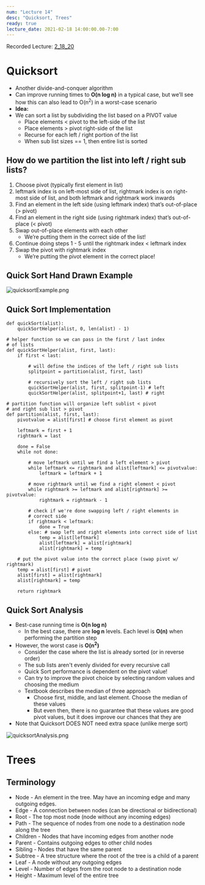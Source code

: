 ```yaml
---
num: "Lecture 14"
desc: "Quicksort, Trees"
ready: true
lecture_date: 2021-02-18 14:00:00.00-7:00
---
```


Recorded Lecture: [2_18_20](https://drive.google.com/file/d/1sm4IMxxRaIhYKjnZ0t5Q-4rBV5vnTz1r/view?usp=sharing)

# Quicksort
* Another divide-and-conquer algorithm
* Can improve running times to **O(n log n)** in a typical case, but we’ll see how this can also lead to O(n<sup>2</sup>) in a worst-case scenario
* **Idea:**
* We can sort a list by subdividing the list based on a PIVOT value
	* Place elements < pivot to the left-side of the list
	* Place elements > pivot right-side of the list
	* Recurse for each left / right portion of the list
	* When sub list sizes == 1, then entire list is sorted

## How do we partition the list into left / right sub lists?
1. Choose pivot (typically first element in list)
2. leftmark index is on left-most side of list, rightmark index is on right-most side of list, and both leftmark and rightmark work inwards
3. Find an element in the left side (using leftmark index) that’s out-of-place (> pivot)
4. Find an element in the right side (using rightmark index) that’s out-of-place (< pivot)
5. Swap out-of-place elements with each other
	* We’re putting them in the correct side of the list!
6. Continue doing steps 1 - 5 until the rightmark index < leftmark index
7. Swap the pivot with rightmark index
	* We’re putting the pivot element in the correct place!

## Quick Sort Hand Drawn Example

![quicksortExample.png](quicksortExample.png)

## Quick Sort Implementation

```
def quickSort(alist):
	quickSortHelper(alist, 0, len(alist) - 1)

# helper function so we can pass in the first / last index
# of lists
def quickSortHelper(alist, first, last):
	if first < last:

		# will define the indices of the left / right sub lists
		splitpoint = partition(alist, first, last)

		# recursively sort the left / right sub lists
		quickSortHelper(alist, first, splitpoint-1) # left
		quickSortHelper(alist, splitpoint+1, last) # right

# partition function will organize left sublist < pivot
# and right sub list > pivot
def partition(alist, first, last):
	pivotvalue = alist[first] # choose first element as pivot

	leftmark = first + 1
	rightmark = last

	done = False
	while not done:

		# move leftmark until we find a left element > pivot
		while leftmark <= rightmark and alist[leftmark] <= pivotvalue:
			leftmark = leftmark + 1

		# move rightmark until we find a right element < pivot
		while rightmark >= leftmark and alist[rightmark] >= pivotvalue:
			rightmark = rightmark - 1

		# check if we're done swapping left / right elements in
		# correct side
		if rightmark < leftmark:
			done = True
		else: # swap left and right elements into correct side of list
			temp = alist[leftmark]
			alist[leftmark] = alist[rightmark]
			alist[rightmark] = temp

	# put the pivot value into the correct place (swap pivot w/ rightmark)
	temp = alist[first] # pivot
	alist[first] = alist[rightmark]
	alist[rightmark] = temp

	return rightmark
```

## Quick Sort Analysis

* Best-case running time is **O(n log n)**
	* In the best case, there are **log n** levels. Each level is **O(n)** when performing the partition step
* However, the worst case is **O(n<sup>2</sup>)**
	* Consider the case where the list is already sorted (or in reverse order)
	* The sub lists aren't evenly divided for every recursive call
	* Quick Sort performance is dependent on the pivot value!
	* Can try to improve the pivot choice by selecting random values and choosing the medium
	* Textbook describes the median of three approach
		* Choose first, middle, and last element. Choose the median of these values
		* But even then, there is no guarantee that these values are good pivot values, but it does improve our chances that they are
* Note that Quicksort DOES NOT need extra space (unlike merge sort)

![quicksortAnalysis.png](quicksortAnalysis.png)

# Trees

## Terminology

* Node - An element in the tree. May have an incoming edge and many outgoing edges.
* Edge - A connection between nodes (can be directional or bidirectional)
* Root - The top most node (node without any incoming edges)
* Path - The sequence of nodes from one node to a destination node along the tree
* Children - Nodes that have incoming edges from another node
* Parent - Contains outgoing edges to other child nodes
* Sibling - Nodes that have the same parent
* Subtree - A tree structure where the root of the tree is a child of a parent
* Leaf - A node without any outgoing edges
* Level - Number of edges from the root node to a destination node
* Height - Maximum level of the entire tree
